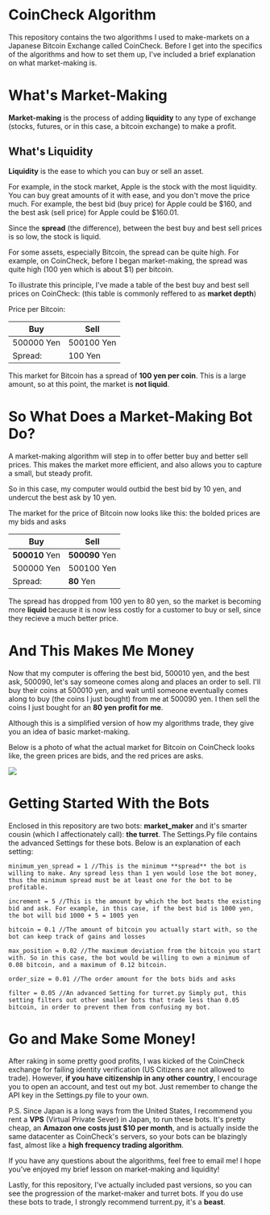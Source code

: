 # CoinCheck Algorithm

This repository contains the two algorithms I used to make-markets on a Japanese Bitcoin Exchange called CoinCheck.
Before I get into the specifics of the algorithms and how to set them up, I've included a brief explanation on what market-making is.

# What's Market-Making
**Market-making** is the process of adding **liquidity** to any type of exchange (stocks, futures, or in this case, a bitcoin exchange) to make a profit.

## What's Liquidity
**Liquidity** is the ease to which you can buy or sell an asset.

For example, in the stock market, Apple is the stock with the most liquidity. You can buy great amounts of it with ease, and you don't move the price much.
For example, the best bid (buy price) for Apple could be $160, and the best ask (sell price) for Apple could be $160.01. 

Since the **spread** (the difference), between the best buy and best sell prices is so low, the stock is liquid.  

For some assets, especially Bitcoin, the spread can be quite high. For example, on CoinCheck, before I began market-making, the spread was quite high (100 yen which is about $1) per bitcoin.

To illustrate this principle, I've made a table of the best buy and best sell prices on CoinCheck: (this table is commonly reffered to as **market depth**)


Price per Bitcoin:

Buy | Sell 
--- | ---
500000 Yen | 500100 Yen
Spread: | 100 Yen

This market for Bitcoin has a spread of **100 yen per coin**. This is a large amount, so at this point, the market is **not liquid**.

# So What Does a Market-Making Bot Do?
A market-making algorithm will step in to offer better buy and better sell prices. This makes the market more efficient, and also allows you to capture a small, but steady profit.

So in this case, my computer would outbid the best bid by 10 yen, and undercut the best ask by 10 yen.

The market for the price of Bitcoin now looks like this: the bolded prices are my bids and asks

Buy | Sell
--- | ---
**500010** Yen | **500090** Yen
500000 Yen | 500100 Yen
Spread: | **80** Yen

The spread has dropped from 100 yen to 80 yen, so the market is becoming more **liquid** because it is now less costly for a customer to buy or sell, since they recieve a much better price.

# And This Makes Me Money
Now that my computer is offering the best bid, 500010 yen, and the best ask, 500090, let's say someone comes along and places an order to sell.
I'll buy their coins at 500010 yen, and wait until someone eventually comes along to buy (the coins I just bought) from me at 500090 yen. 
I then sell the coins I just bought for an **80 yen profit for me**.

Although this is a simplified version of how my algorithms trade, they give you an idea of basic market-making.

Below is a photo of what the actual market for Bitcoin on CoinCheck looks like, the green prices are bids, and the red prices are asks.

![](http://ronen.io/orderbook.PNG)

# Getting Started  With the Bots
Enclosed in this repository are two bots: **market_maker** and it's smarter cousin (which I affectionately call): **the turret**.
The Settings.Py file contains the advanced Settings for these bots. Below is an explanation of each setting:
```
minimum_yen_spread = 1 //This is the minimum **spread** the bot is willing to make. Any spread less than 1 yen would lose the bot money, thus the minimum spread must be at least one for the bot to be profitable.

increment = 5 //This is the amount by which the bot beats the existing bid and ask. For example, in this case, if the best bid is 1000 yen, the bot will bid 1000 + 5 = 1005 yen

bitcoin = 0.1 //The amount of bitcoin you actually start with, so the bot can keep track of gains and losses

max_position = 0.02 //The maximum deviation from the bitcoin you start with. So in this case, the bot would be willing to own a minimum of 0.08 bitcoin, and a maximum of 0.12 bitcoin.

order_size = 0.01 //The order amount for the bots bids and asks

filter = 0.05 //An advanced Setting for turret.py Simply put, this setting filters out other smaller bots that trade less than 0.05 bitcoin, in order to prevent them from confusing my bot.
```
# Go and Make Some Money!
After raking in some pretty good profits, I was kicked of the CoinCheck exchange for failing identity verification (US Citizens are not allowed to trade).
However, **if you have citizenship in any other country**, I encourage you to open an account, and test out my bot. Just remember to change the API key in the Settings.py file to your own.

P.S. Since Japan is a long ways from the United States, I recommend you rent a **VPS** (Virtual Private Sever) in Japan, to run these bots.
It's pretty cheap, an **Amazon one costs just $10 per month**, and is actually inside the same datacenter as CoinCheck's servers, so your bots can be blazingly fast, almost like a **high frequency trading algorithm**.

If you have any questions about the algorithms, feel free to email me! I hope you've enjoyed my brief lesson on market-making and liquidity!

Lastly, for this repository, I've actually included past versions, so you can see the progression of the market-maker and turret bots.
If you do use these bots to trade, I strongly recommend turrent.py, it's a **beast**.
